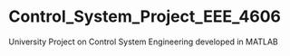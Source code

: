 # Control_System_Project_EEE_4606
University Project on Control System Engineering developed in MATLAB
